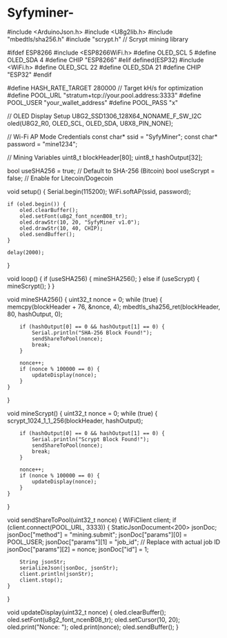 # Syfyminer-
#include <ArduinoJson.h>
#include <U8g2lib.h>
#include "mbedtls/sha256.h"
#include "scrypt.h"  // Scrypt mining library

#ifdef ESP8266
  #include <ESP8266WiFi.h>
  #define OLED_SCL 5
  #define OLED_SDA 4
  #define CHIP "ESP8266"
#elif defined(ESP32)
  #include <WiFi.h>
  #define OLED_SCL 22
  #define OLED_SDA 21
  #define CHIP "ESP32"
#endif

#define HASH_RATE_TARGET 280000  // Target kH/s for optimization
#define POOL_URL "stratum+tcp://your.pool.address:3333"
#define POOL_USER "your_wallet_address"
#define POOL_PASS "x"

// OLED Display Setup
U8G2_SSD1306_128X64_NONAME_F_SW_I2C oled(U8G2_R0, OLED_SCL, OLED_SDA, U8X8_PIN_NONE);

// Wi-Fi AP Mode Credentials
const char* ssid = "SyfyMiner";
const char* password = "mine1234";

// Mining Variables
uint8_t blockHeader[80];
uint8_t hashOutput[32];

bool useSHA256 = true;  // Default to SHA-256 (Bitcoin)
bool useScrypt = false; // Enable for Litecoin/Dogecoin

void setup() {
    Serial.begin(115200);
    WiFi.softAP(ssid, password);

    if (oled.begin()) {
        oled.clearBuffer();
        oled.setFont(u8g2_font_ncenB08_tr);
        oled.drawStr(10, 20, "SyfyMiner v1.0");
        oled.drawStr(10, 40, CHIP);
        oled.sendBuffer();
    }

    delay(2000);
}

void loop() {
    if (useSHA256) {
        mineSHA256();
    } else if (useScrypt) {
        mineScrypt();
    }
}

void mineSHA256() {
    uint32_t nonce = 0;
    while (true) {
        memcpy(blockHeader + 76, &nonce, 4);
        mbedtls_sha256_ret(blockHeader, 80, hashOutput, 0);

        if (hashOutput[0] == 0 && hashOutput[1] == 0) {
            Serial.println("SHA-256 Block Found!");
            sendShareToPool(nonce);
            break;
        }

        nonce++;
        if (nonce % 100000 == 0) {
            updateDisplay(nonce);
        }
    }
}

void mineScrypt() {
    uint32_t nonce = 0;
    while (true) {
        scrypt_1024_1_1_256(blockHeader, hashOutput);

        if (hashOutput[0] == 0 && hashOutput[1] == 0) {
            Serial.println("Scrypt Block Found!");
            sendShareToPool(nonce);
            break;
        }

        nonce++;
        if (nonce % 100000 == 0) {
            updateDisplay(nonce);
        }
    }
}

void sendShareToPool(uint32_t nonce) {
    WiFiClient client;
    if (client.connect(POOL_URL, 3333)) {
        StaticJsonDocument<200> jsonDoc;
        jsonDoc["method"] = "mining.submit";
        jsonDoc["params"][0] = POOL_USER;
        jsonDoc["params"][1] = "job_id"; // Replace with actual job ID
        jsonDoc["params"][2] = nonce;
        jsonDoc["id"] = 1;

        String jsonStr;
        serializeJson(jsonDoc, jsonStr);
        client.println(jsonStr);
        client.stop();
    }
}

void updateDisplay(uint32_t nonce) {
    oled.clearBuffer();
    oled.setFont(u8g2_font_ncenB08_tr);
    oled.setCursor(10, 20);
    oled.print("Nonce: ");
    oled.print(nonce);
    oled.sendBuffer();
}
